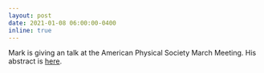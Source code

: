 ```yaml
---
layout: post
date: 2021-01-08 06:00:00-0400
inline: true
---
```


Mark is giving an talk at the American Physical Society March Meeting. His abstract
is [here](https://meetings.aps.org/Meeting/MAR21/Session/R47.1).
